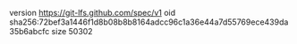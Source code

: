 version https://git-lfs.github.com/spec/v1
oid sha256:72bef3a1446f1d8b08b8b8164adcc96c1a36e44a7d55769ece439da35b6abcfc
size 50302
